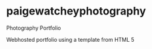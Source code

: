 # paigewatcheyphotography
Photography Portfolio


Webhosted portfolio using a template from HTML 5 
